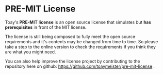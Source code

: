 # PRE-MIT License

Toay's **PRE-MIT license** is an open source license that simulates but **has prerequisites** in front of the MIT license.

The license is still being composed to fully meet the open source requirements and it's contents may be changed from time to time.
So please take a step to the online version to check the requirements if you think they are what you might need.

You can also help improve the license project by contributing to the repository here on github:
https://github.com/toaymeister/pre-mit-license
.